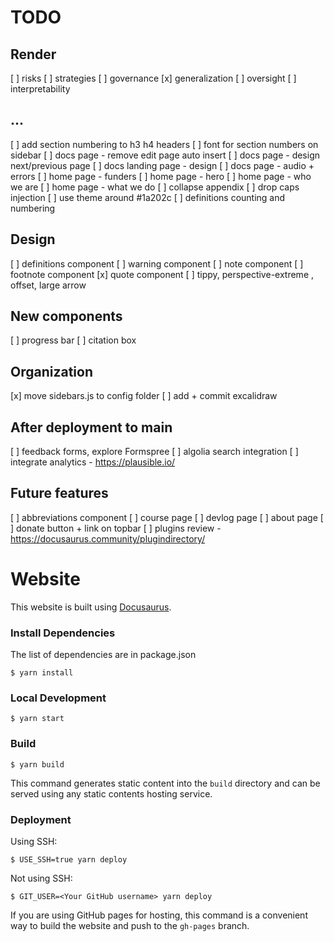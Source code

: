 # TODO

## Render
[ ] risks
[ ] strategies
[ ] governance
[x] generalization
[ ] oversight
[ ] interpretability

## ...
[ ] add section numbering to h3 h4 headers
[ ] font for section numbers on sidebar
[ ] docs page - remove edit page auto insert
[ ] docs page - design next/previous page
[ ] docs landing page - design
[ ] docs page - audio + errors
[ ] home page - funders
[ ] home page - hero
[ ] home page - who we are
[ ] home page - what we do
[ ] collapse appendix
[ ] drop caps injection
[ ] use theme around #1a202c
[ ] definitions counting and numbering

## Design
[ ] definitions component
[ ] warning component
[ ] note component
[ ] footnote component
[x] quote component
[ ] tippy, perspective-extreme , offset, large arrow


## New components
[ ] progress bar
[ ] citation box


## Organization
[x] move sidebars.js to config folder
[ ] add + commit excalidraw


## After deployment to main

[ ] feedback forms, explore Formspree
[ ] algolia search integration
[ ] integrate analytics - https://plausible.io/ 

## Future features
[ ] abbreviations component
[ ] course page
[ ] devlog page
[ ] about page
[ ] donate button + link on topbar
[ ] plugins review - https://docusaurus.community/plugindirectory/


# Website

This website is built using [Docusaurus](https://docusaurus.io/).

### Install Dependencies

The list of dependencies are in package.json

```
$ yarn install
```

### Local Development

```
$ yarn start
```


### Build

```
$ yarn build
```

This command generates static content into the `build` directory and can be served using any static contents hosting service.

### Deployment

Using SSH:

```
$ USE_SSH=true yarn deploy
```

Not using SSH:

```
$ GIT_USER=<Your GitHub username> yarn deploy
```

If you are using GitHub pages for hosting, this command is a convenient way to build the website and push to the `gh-pages` branch.
